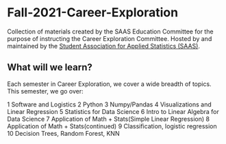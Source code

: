 # Fall-2021-Career-Exploration
Collection of materials created by the SAAS Education Committee for the purpose of instructing the Career Exploration Committee. Hosted by and maintained by the [Student Association for Applied Statistics (SAAS)](https://saas.berkeley.edu).

## What will we learn?

Each semester in Career Exploration, we cover a wide breadth of topics. This semester, we go over:

1 Software and Logistics
2 Python 
3 Numpy/Pandas
4 Visualizations and Linear Regression
5 Statistics for Data Science
6 Intro to Linear Algebra for Data Science
7 Application of Math + Stats(Simple Linear Regression)
8 Application of Math + Stats(continued)
9 Classification, logistic regression 
10 Decision Trees, Random Forest, KNN

